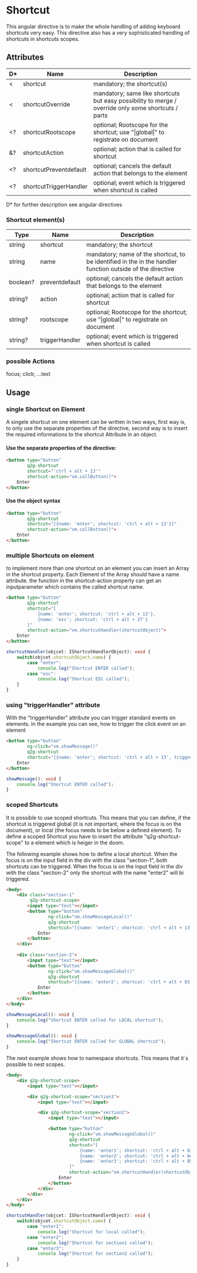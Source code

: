 # Shortcut

This angular directive is to make the whole handling of adding keyboard shortcuts
very easy. This directive also has a very sophisticated handling of shortcuts
in shortcuts scopes.


## Attributes

D*  | Name             |  Description
----|------------------|--------------------------------------------
 <  | shortcut         | mandatory; the shortcut(s)
 <  | shortcutOverride | mandatory; same like shortcuts but easy possibility to merge / override only some shortcuts / parts
 \<\? | shortcutRootscope| optional; Rootscope for the shortcut; use "\|global\|" to registrate on document 
 \&\? | shortcutAction   | optional; action that is called for shortcut
 \<\? | shortcutPreventdefault | optional; cancels the default action that belongs to the element
 \<\? | shortcutTriggerHandler | optional; event which is triggered when shortcut is called

D* for further description see angular directives

### Shortcut element(s)

Type | Name |   Description
-----|------|---------------------------------
string | shortcut | mandatory; the shortcut
string | name | mandatory; name of the shortcut, to be identified in the in the handler function outside of the directive
boolean? | preventdefault | optional; cancels the default action that belongs to the element
string? | action | optional; action that is called for shortcut
string? | rootscope | optional; Rootscope for the shortcut; use "\|global\|" to registrate on document
string? | triggerHandler | optional; event which is triggered when shortcut is called

### possible Actions

focus; click; ...text

## Usage

### single Shortcut on Element
A singele shortcut on one element can be written in two ways, first way is, to only use the separate properties of the directive, second way is to insert the required informations to the shortcut Attribute in an object.

#### Use the separate properties of the directive:
```html
<button type="button"
        q2g-shortcut
        shortcut="'ctrl + alt + 13'"
        shortcut-action="vm.callButton()">
    Enter
</button>
```

#### Use the object syntax
```html
<button type="button"
        q2g-shortcut
        shortcut="[{name: 'enter'; shortcut: 'ctrl + alt + 13'}]"
        shortcut-action="vm.callButton()">
    Enter
</button>
```

### multiple Shortcuts on element
to implement more than one shortcut on an element you can insert an Array in the shortcut property. Each Element of the Array should have a name attribute. the function in the shortcut-action property can get an inputparameter which contains the called shortcut name.

```html
<button type="button"
        q2g-shortcut
        shortcut="[
            {name: 'enter'; shortcut: 'ctrl + alt + 13'},
            {name: 'esc'; shortcut: 'ctrl + alt + 27'}
        ]"
        shortcut-action="vm.shortcutHandler(shortcutObject)">
    Enter
</button>
```

```typescript
shortcutHandler(objcet: IShortcutHandlerObject): void {
    switch(objcet.shortcutObject.name) {
        case "enter":
            console.log("Shortcut ENTER called");
        case "esc":
            console.log("Shortcut ESC called");
    }
}
```

### using "triggerHandler" attribute
With the "triggerHandler" attribute you can trigger standard events on elements. In the example you can see, how to trigger the click event on an element

```html
<button type="button"
        ng-click="vm.showMessage()"
        q2g-shortcut
        shortcut="[{name: 'enter'; shortcut: 'ctrl + alt + 13', triggerHandler:'click'}]">
    Enter
</button>
```

```typescript
showMessage(): void {
    console.log("Shortcut ENTER called");
}
```

### scoped Shortcuts
It is possible to use scoped shortcuts. This means that you can define, if the shortcut is triggered global (it is not important, where the focus is on the document), or local (the focus needs to be below a defined element). To define a scoped Shortcut you have to insert the attribute "q2g-shortcut-scope" to a element which is heiger in the doom.

The following example shows how to define a local shortcut. When the focus is on the input field in the div with the class "section-1", both shortcuts can be triggered. When the focus is on the input field in the div with the class "section-2" only the shortcut with the name "enter2" will bi triggered.

```html
<body>
    <div class="section-1"
         q2g-shortcut-scope>
        <input type="text"></input>
        <button type="button"
                ng-click="vm.showMessageLocal()"
                q2g-shortcut
                shortcut="[{name: 'enter1'; shortcut: 'ctrl + alt + 13', triggerHandler:'click'}]">
            Enter
        </button>
    </div>
    
    <div class="section-2">
        <input type="text"></input>
        <button type="button"
                ng-click="vm.showMessageGlobal()"
                q2g-shortcut
                shortcut="[{name: 'enter2'; shortcut: 'ctrl + alt + 83', triggerHandler:'click', rootscope: '|global|'}]">
            Enter
        </button>
    </div>
</body>
```

```typescript
showMessageLocal(): void {
    console.log("Shortcut ENTER called for LOCAL shortcut");
}

showMessageGlobal(): void {
    console.log("Shortcut ENTER called for GLOBAL shortcut");
}
```

The next example shows how to namespace shortcuts. This means that it`s possible to nest scopes.

```html
<body>
    <div q2g-shortcut-scope>
        <input type="text"></input>

        <div q2g-shortcut-scope="section1">
            <input type="text"></input>

            <div q2g-shortcut-scope="section2">
                <input type="text"></input>

                <button type="button"
                        ng-click="vm.showMessageGlobal()"
                        q2g-shortcut
                        shortcut="[
                            {name: 'enter1'; shortcut: 'ctrl + alt + 83'},
                            {name: 'enter2'; shortcut: 'ctrl + alt + 84', rootscope: 'section1'},
                            {name: 'enter3'; shortcut: 'ctrl + alt + 85', rootscope: 'section2'}
                        ]"
                        shortcut-action="vm.shortcutHandler(shortcutObject)">
                    Enter
                </button>
            </div>
        </div>
    </div>
</body>
```

```typescript
shortcutHandler(objcet: IShortcutHandlerObject): void {
    switch(objcet.shortcutObject.name) {
        case "enter1":
            console.log("Shortcut for local called");
        case "enter2":
            console.log("Shortcut for section1 called");
        case "enter3":
            console.log("Shortcut for section2 called");
    }
}
```
